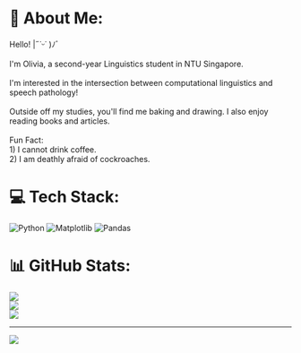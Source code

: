 # 💫 About Me:
Hello! |˶˙ᵕ˙ )ﾉﾞ<br><br>I'm Olivia, a second-year Linguistics student in NTU Singapore.<br> <br>I'm interested in the intersection between computational linguistics and speech pathology!<br><br>Outside off my studies, you'll find me baking and drawing. I also enjoy reading books and articles. <br><br>Fun Fact:<br>1) I cannot drink coffee.<br>2) I am deathly afraid of cockroaches. 


# 💻 Tech Stack:
![Python](https://img.shields.io/badge/python-3670A0?style=for-the-badge&logo=python&logoColor=ffdd54) ![Matplotlib](https://img.shields.io/badge/Matplotlib-%23ffffff.svg?style=for-the-badge&logo=Matplotlib&logoColor=black) ![Pandas](https://img.shields.io/badge/pandas-%23150458.svg?style=for-the-badge&logo=pandas&logoColor=white)
# 📊 GitHub Stats:
![](https://github-readme-stats.vercel.app/api?username=oliviayeowl&theme=dark&hide_border=false&include_all_commits=false&count_private=false)<br/>
![](https://nirzak-streak-stats.vercel.app/?user=oliviayeowl&theme=dark&hide_border=false)<br/>
![](https://github-readme-stats.vercel.app/api/top-langs/?username=oliviayeowl&theme=dark&hide_border=false&include_all_commits=false&count_private=false&layout=compact)

---
[![](https://visitcount.itsvg.in/api?id=oliviayeowl&icon=0&color=0)](https://visitcount.itsvg.in)

<!-- Proudly created with GPRM ( https://gprm.itsvg.in ) -->
